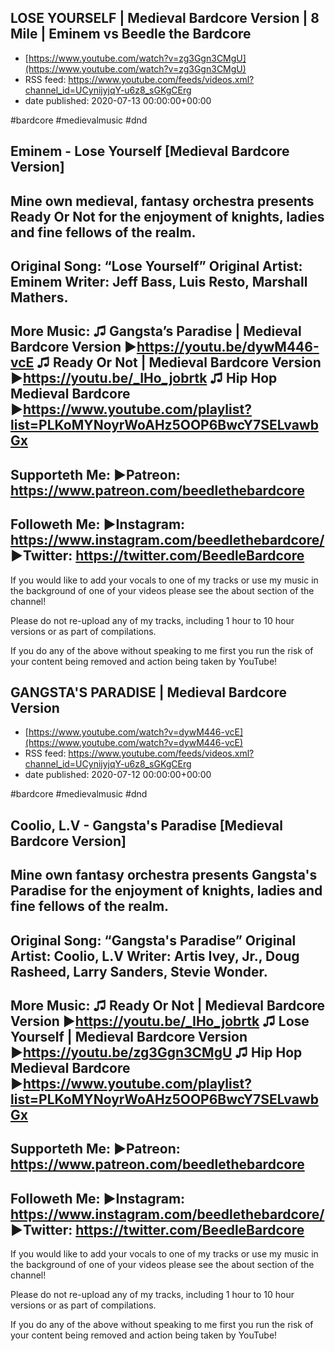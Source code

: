 ## LOSE YOURSELF | Medieval Bardcore Version | 8 Mile | Eminem vs Beedle the Bardcore
 - [https://www.youtube.com/watch?v=zg3Ggn3CMgU](https://www.youtube.com/watch?v=zg3Ggn3CMgU)
 - RSS feed: https://www.youtube.com/feeds/videos.xml?channel_id=UCynijyjqY-u6z8_sGKgCErg
 - date published: 2020-07-13 00:00:00+00:00

#bardcore #medievalmusic #dnd

Eminem - Lose Yourself [Medieval Bardcore Version]
------------------------------------------------------------------------------------
Mine own medieval, fantasy orchestra presents Ready Or Not for the enjoyment of knights, ladies and fine fellows of the realm.
------------------------------------------------------------------------------------
Original Song: “Lose Yourself”
Original Artist: Eminem
Writer: Jeff Bass, Luis Resto, Marshall Mathers.
------------------------------------------------------------------------------------
More Music:
♫ Gangsta’s Paradise | Medieval Bardcore Version ►https://youtu.be/dywM446-vcE
♫ Ready Or Not | Medieval Bardcore Version ►https://youtu.be/_IHo_jobrtk
♫ Hip Hop Medieval Bardcore ►https://www.youtube.com/playlist?list=PLKoMYNoyrWoAHz5OOP6BwcY7SELvawbGx
------------------------------------------------------------------------------------
Supporteth Me:
►Patreon: https://www.patreon.com/beedlethebardcore
------------------------------------------------------------------------------------
Followeth Me:
►Instagram: https://www.instagram.com/beedlethebardcore/
►Twitter: https://twitter.com/BeedleBardcore
------------------------------------------------------------------------------------
If you would like to add your vocals to one of my tracks or use my music in the background of one of your videos please see the about section of the channel!

Please do not re-upload any of my tracks, including 1 hour to 10 hour versions or as part of compilations.

If you do any of the above without speaking to me first you run the risk of your content being removed and action being taken by YouTube!

## GANGSTA'S PARADISE | Medieval Bardcore Version
 - [https://www.youtube.com/watch?v=dywM446-vcE](https://www.youtube.com/watch?v=dywM446-vcE)
 - RSS feed: https://www.youtube.com/feeds/videos.xml?channel_id=UCynijyjqY-u6z8_sGKgCErg
 - date published: 2020-07-12 00:00:00+00:00

#bardcore #medievalmusic #dnd

Coolio, L.V - Gangsta's Paradise [Medieval Bardcore Version]
------------------------------------------------------------------------------------
Mine own fantasy orchestra presents Gangsta's Paradise for the enjoyment of knights, ladies and fine fellows of the realm.
------------------------------------------------------------------------------------
Original Song: “Gangsta's Paradise”
Original Artist: Coolio, L.V
Writer: Artis Ivey, Jr., Doug Rasheed, Larry Sanders, Stevie Wonder.
------------------------------------------------------------------------------------
More Music:
♫ Ready Or Not | Medieval Bardcore Version ►https://youtu.be/_IHo_jobrtk
♫ Lose Yourself | Medieval Bardcore Version ►https://youtu.be/zg3Ggn3CMgU
♫ Hip Hop Medieval Bardcore ►https://www.youtube.com/playlist?list=PLKoMYNoyrWoAHz5OOP6BwcY7SELvawbGx
------------------------------------------------------------------------------------
Supporteth Me:
►Patreon: https://www.patreon.com/beedlethebardcore
------------------------------------------------------------------------------------
Followeth Me:
►Instagram: https://www.instagram.com/beedlethebardcore/
►Twitter: https://twitter.com/BeedleBardcore
------------------------------------------------------------------------------------
If you would like to add your vocals to one of my tracks or use my music in the background of one of your videos please see the about section of the channel!

Please do not re-upload any of my tracks, including 1 hour to 10 hour versions or as part of compilations.

If you do any of the above without speaking to me first you run the risk of your content being removed and action being taken by YouTube!

